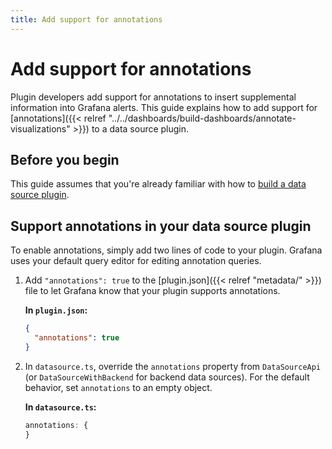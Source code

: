 ```yaml
---
title: Add support for annotations
---
```


# Add support for annotations

Plugin developers add support for annotations to insert supplemental information into Grafana alerts. This guide explains how to add support for [annotations]({{< relref "../../dashboards/build-dashboards/annotate-visualizations" >}}) to a data source plugin.

## Before you begin

This guide assumes that you're already familiar with how to [build a data source plugin](/tutorials/build-a-data-source-plugin/).

## Support annotations in your data source plugin

To enable annotations, simply add two lines of code to your plugin. Grafana uses your default query editor for editing annotation queries.

1. Add `"annotations": true` to the [plugin.json]({{< relref "metadata/" >}}) file to let Grafana know that your plugin supports annotations.

   **In `plugin.json`:**

   ```json
   {
     "annotations": true
   }
   ```

2. In `datasource.ts`, override the `annotations` property from `DataSourceApi` (or `DataSourceWithBackend` for backend data sources). For the default behavior, set `annotations` to an empty object.

   **In `datasource.ts`:**

   ```ts
   annotations: {
   }
   ```
